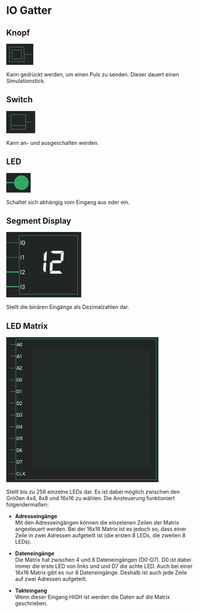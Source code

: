 # IO Gatter

## Knopf
<div class="rows">

![Button](../../assets/help/button.jpg)

<div class="margin-left">

Kann gedrückt werden, um einen Puls zu senden. Dieser dauert einen Simulationstick.
</div>
</div>

## Switch
<div class="rows">

![Switch](../../assets/help/switch.jpg)

<div class="margin-left">

Kann an- und ausgeschalten werden.
</div>
</div>

## LED

<div class="rows">

![LED](../../assets/help/led.jpg)

<div class="margin-left">

Schaltet sich abhängig vom Eingang aus oder ein.
</div>
</div>

## Segment Display

<div class="rows">

![Segment Display](../../assets/help/segment-display.jpg)

<div class="margin-left">

Stellt die binären Eingänge als Dezimalzahlen dar.
</div>
</div>

## LED Matrix

<div class="rows">

![LED Matrix](../../assets/help/led-matrix.PNG)

<div class="margin-left">

Stellt bis zu 256 einzelne LEDs dar. Es ist dabei möglich zwischen den Grö0en 4x4, 8x8 und 16x16 zu wählen.
Die Ansteuerung funktioniert folgendermaßen:
 - **Adresseingänge**<br>
   Mit den Adresseingängen können die einzelenen Zeilen der Matrix angesteuert werden. Bei der 16x16 Matrix ist es jedoch so, dass einer Zeile in zwei Adressen aufgeteilt ist (die ersten 8 LEDs, die zweiten 8 LEDs).
 
 - **Dateneingänge**<br>
   Die Matrix hat zwischen 4 und 8 Dateneingängen (D0-D7). D0 ist dabei immer die erste LED von links und und D7 die achte LED. Auch bei einer 16x16 Matrix gibt es nur 8 Dateneingänge. Deshalb ist auch jede Zeile auf zwei Adressen aufgeteilt.

 - **Takteingang**<br>
   Wenn dieser Eingang HIGH ist werden die Daten auf die Matrix geschrieben.

</div>
</div>

